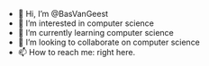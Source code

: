 - 👋 Hi, I’m @BasVanGeest
- 👀 I’m interested in computer science
- 🌱 I’m currently learning computer science
- 💞️ I’m looking to collaborate on computer science
- 📫 How to reach me: right here.

<!---
BasVanGeest/BasVanGeest is a ✨ special ✨ repository because its `README.md` (this file) appears on your GitHub profile.
You can click the Preview link to take a look at your changes.
--->
